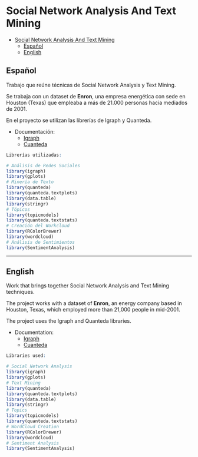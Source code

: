 # Social Network Analysis And Text Mining

- [Social Network Analysis And Text Mining](#social-network-analysis-and-text-mining)
  - [Español](#español)
  - [English](#english)

## Español

Trabajo que reúne técnicas de Social Network Analysis y Text Mining.

Se trabaja con un dataset de **Enron**, una empresa energética con sede en Houston (Texas) que empleaba a más de 21.000 personas hacia mediados de 2001.

En el proyecto se utilizan las librerías de Igraph y Quanteda.

- Documentación:
  - [Igraph](https://igraph.org/r/)
  - [Cuanteda](https://quanteda.io/)

 ```R
 Librerías utilizadas:

# Análisis de Redes Sociales
library(igraph)
library(gplots)
# Minería de Texto
library(quanteda)
library(quanteda.textplots)
library(data.table)
library(stringr)
# Tópicos
library(topicmodels)
library(quanteda.textstats)
# Creación del Workcloud
library(RColorBrewer)
library(wordcloud)
# Análisis de Sentimientos
library(SentimentAnalysis)

```


---

## English

Work that brings together Social Network Analysis and Text Mining techniques.

The project works with a dataset of **Enron**, an energy company based in Houston, Texas, which employed more than 21,000 people in mid-2001.

The project uses the Igraph and Quanteda libraries.

- Documentation:
  - [Igraph](https://igraph.org/r/)
  - [Cuanteda](https://quanteda.io/)

 ```R
 Libraries used:

# Social Network Analysis
library(igraph)
library(gplots)
# Text Mining
library(quanteda)
library(quanteda.textplots)
library(data.table)
library(stringr)
# Topics
library(topicmodels)
library(quanteda.textstats)
# WordCloud Creation
library(RColorBrewer)
library(wordcloud)
# Sentiment Analysis
library(SentimentAnalysis)
```
